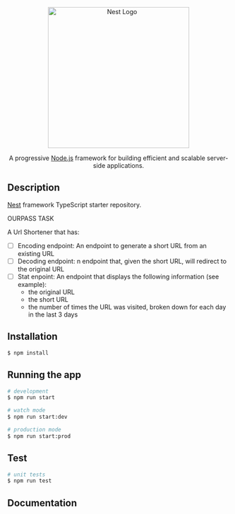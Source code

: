 <p align="center">
  <a href="http://nestjs.com/" target="blank"><img src="https://nestjs.com/img/logo_text.svg" width="320" alt="Nest Logo" /></a>
</p>


  <p align="center">A progressive <a href="http://nodejs.org" target="_blank">Node.js</a> framework for building efficient and scalable server-side applications.</p>
 
## Description

[Nest](https://github.com/nestjs/nest) framework TypeScript starter repository.

OURPASS TASK

A Url Shortener that has:

- [ ] Encoding endpoint: An endpoint to generate a short URL from an existing URL
- [ ] Decoding endpoint: n endpoint that, given the short URL, will redirect to the original URL
- [ ] Stat enpoint: An endpoint that displays the following information (see example):
  - the original URL
  - the short URL
  - the number of times the URL was visited, broken down for each day in the last 3 days

## Installation

```bash
$ npm install
```

## Running the app

```bash
# development
$ npm run start

# watch mode
$ npm run start:dev

# production mode
$ npm run start:prod
```

## Test

```bash
# unit tests
$ npm run test

```

## Documentation


